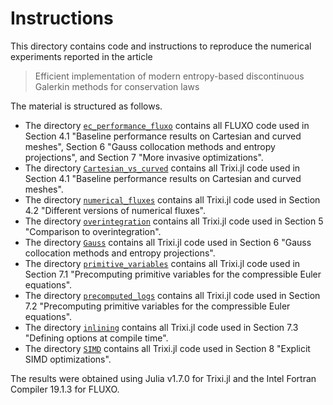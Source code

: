 # Instructions

This directory contains code and instructions to reproduce the numerical
experiments reported in the article

> Efficient implementation of modern entropy-based discontinuous Galerkin
> methods for conservation laws

The material is structured as follows.

- The directory [`ec_performance_fluxo`](ec_performance_fluxo)
  contains all FLUXO code used in
  Section 4.1 "Baseline performance results on Cartesian and curved meshes",
  Section 6 "Gauss collocation methods and entropy projections", and
  Section 7 "More invasive optimizations".
- The directory [`Cartesian_vs_curved`](Cartesian_vs_curved)
  contains all Trixi.jl code used in
  Section 4.1 "Baseline performance results on Cartesian and curved meshes".
- The directory [`numerical_fluxes`](numerical_fluxes)
  contains all Trixi.jl code used in
  Section 4.2 "Different versions of numerical fluxes".
- The directory [`overintegration`](overintegration)
  contains all Trixi.jl code used in
  Section 5 "Comparison to overintegration".
- The directory [`Gauss`](Gauss)
  contains all Trixi.jl code used in
  Section 6 "Gauss collocation methods and entropy projections".
- The directory [`primitive_variables`](primitive_variables)
  contains all Trixi.jl code used in
  Section 7.1 "Precomputing primitive variables for the compressible Euler equations".
- The directory [`precomputed_logs`](precomputed_logs)
  contains all Trixi.jl code used in
  Section 7.2 "Precomputing primitive variables for the compressible Euler equations".
- The directory [`inlining`](inlining)
  contains all Trixi.jl code used in
  Section 7.3 "Defining options at compile time".
- The directory [`SIMD`](SIMD)
  contains all Trixi.jl code used in
  Section 8 "Explicit SIMD optimizations".

The results were obtained using Julia v1.7.0 for Trixi.jl
and the Intel Fortran Compiler 19.1.3 for FLUXO.
